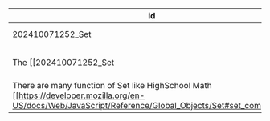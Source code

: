 
| id               | hubs                            | source                                                                               |
| ---------------- | ------------------------------- | ------------------------------------------------------------------------------------ |
| 202410071252_Set | [[hubs/JavaScript\|JavaScript]] | https://developer.mozilla.org/en-US/docs/Web/JavaScript/Reference/Global_Objects/Set |
The [[202410071252_Set||Set]] lets you store unique values of any type, whether [primitive](https://developer.mozilla.org/en-US/docs/Glossary/Primitive) values or object references. A value in the [[202410071252_Set|Set]] may only occur once; it is unique in the `Set`’s collection.
There are many function of Set like HighSchool Math [[https://developer.mozilla.org/en-US/docs/Web/JavaScript/Reference/Global_Objects/Set#set_composition|Set Composition]]
